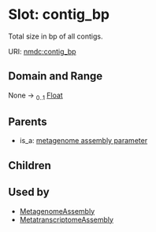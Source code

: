 
# Slot: contig_bp


Total size in bp of all contigs.

URI: [nmdc:contig_bp](https://microbiomedata/meta/contig_bp)


## Domain and Range

None &#8594;  <sub>0..1</sub> [Float](types/Float.md)

## Parents

 *  is_a: [metagenome assembly parameter](metagenome_assembly_parameter.md)

## Children


## Used by

 * [MetagenomeAssembly](MetagenomeAssembly.md)
 * [MetatranscriptomeAssembly](MetatranscriptomeAssembly.md)
